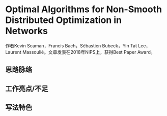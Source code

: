 # Optimal Algorithms for Non-Smooth Distributed Optimization in Networks

作者Kevin Scaman，Francis Bach，Sébastien Bubeck，Yin Tat Lee，Laurent Massoulié。文章发表在2018年NIPS上，获得Best Paper Award。

## 思路脉络

## 工作亮点/不足

## 写法特色



